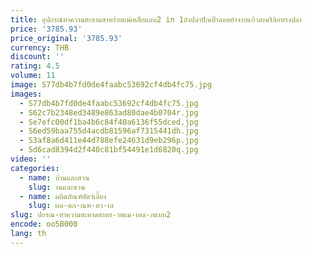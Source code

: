 ```yaml
---
title: อุปกรณ์ทำความสะอาดสาหร่ายแม่เหล็กแบบ2 in 1ถังปลาปักเป้าลอยทำจากแก้วอะคริลิกทรงปลา
price: '3785.93'
price_original: '3785.93'
currency: THB
discount: ''
rating: 4.5
volume: 11
image: S77db4b7fd0de4faabc53692cf4db4fc75.jpg
images:
  - S77db4b7fd0de4faabc53692cf4db4fc75.jpg
  - S62c7b2348ed3489e863ad80dae4b0704r.jpg
  - Se7efc00df1ba4b6c84f40a6136f55dced.jpg
  - S6ed59baa755d4acdb81596af7315441dh.jpg
  - S3af8a6d411e44d788efe24631d9eb296p.jpg
  - Sd6cad8394d2f440c81bf54491e1d6820q.jpg
video: ''
categories:
  - name: บ้านและสวน
    slug: านและสวน
  - name: ผลิตภัณฑ์สัตว์เลี้ยง
    slug: ผล-ตภ-ณฑ-ตว-เล
slug: ปกรณ-ทำความสะอาดสาหร-ายแม-เหล-กแบบ2
encode: oo5B000
lang: th
---
```

  